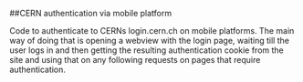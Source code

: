 ##CERN authentication via mobile platform

Code to authenticate to CERNs login.cern.ch on mobile platforms. 
The main way of doing that is opening a webview with the login page,
waiting till the user logs in and then getting the resulting
authentication cookie from the site and using that on any following 
requests on pages that require authentication.
